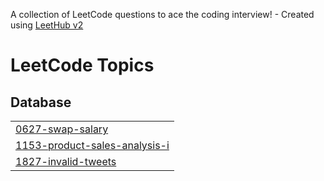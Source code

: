 A collection of LeetCode questions to ace the coding interview! - Created using [LeetHub v2](https://github.com/arunbhardwaj/LeetHub-2.0)
<!---LeetCode Topics Start-->
# LeetCode Topics
## Database
|  |
| ------- |
| [0627-swap-salary](https://github.com/kuliashvili/Leetcode/tree/master/0627-swap-salary) |
| [1153-product-sales-analysis-i](https://github.com/kuliashvili/Leetcode/tree/master/1153-product-sales-analysis-i) |
| [1827-invalid-tweets](https://github.com/kuliashvili/Leetcode/tree/master/1827-invalid-tweets) |
<!---LeetCode Topics End-->